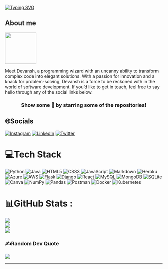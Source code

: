 
[![Typing SVG](https://readme-typing-svg.herokuapp.com?size=28&width=406&lines=%F0%9F%91%8B+Hi+there%2C+I'm+Devansh!;A+Software+Developer;Tech+Educator;And+a+Traveller)](https://git.io/typing-svg)


## About me

<div id="header" align="left">
  <img src="https://media.giphy.com/media/v1.Y2lkPTc5MGI3NjExNzA2OGM1YzlkYTNkNjgyNGI4YTc1NDU3OGExODBjMDdkMGNiZjkyYiZjdD10cw/UUBYepX4WSiNFf8GOT/giphy.gif" width="100"/>
</div>

Meet Devansh, a programming wizard with an uncanny ability to transform complex code into elegant solutions. With a passion for innovation and a knack for problem-solving, Devansh is a force to be reckoned with in the world of software development. If you’d like to get in touch, feel free to say hello through any of the social links below.
<div align="center">

### Show some 💓 by starring some of the repositories!
</div>


## 🌐Socials
[![Instagram](https://img.shields.io/badge/Instagram-%23E4405F.svg?logo=Instagram&logoColor=white)](https://instagram.com/devansh_rathour) [![LinkedIn](https://img.shields.io/badge/LinkedIn-%230077B5.svg?logo=linkedin&logoColor=white)](https://linkedin.com/in/devansh-rathour-372b5a16b) [![Twitter](https://img.shields.io/badge/Twitter-%231DA1F2.svg?logo=Twitter&logoColor=white)](https://twitter.com/RathourDevansh) 

# 💻Tech Stack
![Python](https://img.shields.io/badge/python-3670A0?style=for-the-badge&logo=python&logoColor=ffdd54) ![Java](https://img.shields.io/badge/java-%23ED8B00.svg?style=for-the-badge&logo=java&logoColor=white) ![HTML5](https://img.shields.io/badge/html5-%23E34F26.svg?style=for-the-badge&logo=html5&logoColor=white) ![CSS3](https://img.shields.io/badge/css3-%231572B6.svg?style=for-the-badge&logo=css3&logoColor=white) ![JavaScript](https://img.shields.io/badge/javascript-%23323330.svg?style=for-the-badge&logo=javascript&logoColor=%23F7DF1E) ![Markdown](https://img.shields.io/badge/markdown-%23000000.svg?style=for-the-badge&logo=markdown&logoColor=white) ![Heroku](https://img.shields.io/badge/heroku-%23430098.svg?style=for-the-badge&logo=heroku&logoColor=white) ![Azure](https://img.shields.io/badge/azure-%230072C6.svg?style=for-the-badge&logo=azure-devops&logoColor=white) ![AWS](https://img.shields.io/badge/AWS-%23FF9900.svg?style=for-the-badge&logo=amazon-aws&logoColor=white) ![Flask](https://img.shields.io/badge/flask-%23000.svg?style=for-the-badge&logo=flask&logoColor=white) ![Django](https://img.shields.io/badge/django-%23092E20.svg?style=for-the-badge&logo=django&logoColor=white) ![React](https://img.shields.io/badge/react-%2320232a.svg?style=for-the-badge&logo=react&logoColor=%2361DAFB) ![MySQL](https://img.shields.io/badge/mysql-%2300f.svg?style=for-the-badge&logo=mysql&logoColor=white) ![MongoDB](https://img.shields.io/badge/MongoDB-%234ea94b.svg?style=for-the-badge&logo=mongodb&logoColor=white) ![SQLite](https://img.shields.io/badge/sqlite-%2307405e.svg?style=for-the-badge&logo=sqlite&logoColor=white) ![Canva](https://img.shields.io/badge/Canva-%2300C4CC.svg?style=for-the-badge&logo=Canva&logoColor=white) ![NumPy](https://img.shields.io/badge/numpy-%23013243.svg?style=for-the-badge&logo=numpy&logoColor=white) ![Pandas](https://img.shields.io/badge/pandas-%23150458.svg?style=for-the-badge&logo=pandas&logoColor=white) ![Postman](https://img.shields.io/badge/Postman-FF6C37?style=for-the-badge&logo=postman&logoColor=white) ![Docker](https://img.shields.io/badge/docker-%230db7ed.svg?style=for-the-badge&logo=docker&logoColor=white) ![Kubernetes](https://img.shields.io/badge/kubernetes-%23326ce5.svg?style=for-the-badge&logo=kubernetes&logoColor=white)
# 📊GitHub Stats :
![](https://github-readme-stats.vercel.app/api?username=Devansh80&theme=ayu-mirage&hide_border=false&include_all_commits=false&count_private=false)<br/>
![](https://github-readme-streak-stats.herokuapp.com/?user=Devansh80&theme=ayu-mirage&hide_border=false)<br/>
![](https://github-readme-stats.vercel.app/api/top-langs/?username=Devansh80&theme=ayu-mirage&hide_border=false&include_all_commits=false&count_private=false&layout=compact)



### ✍️Random Dev Quote
![](https://quotes-github-readme.vercel.app/api?type=horizontal&theme=light)

---

